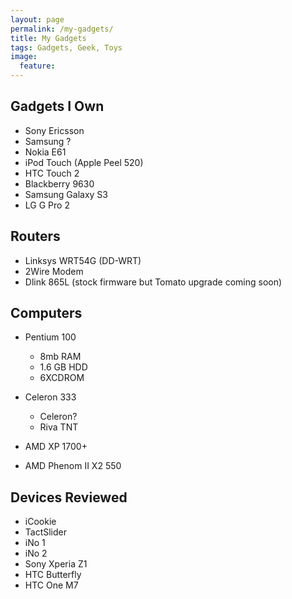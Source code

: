 ```yaml
---
layout: page
permalink: /my-gadgets/
title: My Gadgets
tags: Gadgets, Geek, Toys
image:
  feature:
---
```


## Gadgets I Own

+ Sony Ericsson
+ Samsung ? 
+ Nokia E61
+ iPod Touch (Apple Peel 520)
+ HTC Touch 2
+ Blackberry 9630
+ Samsung Galaxy S3
+ LG G Pro 2

## Routers

+ Linksys WRT54G (DD-WRT)
+ 2Wire Modem
+ Dlink 865L (stock firmware but Tomato upgrade coming soon)

## Computers

+ Pentium 100
  + 8mb RAM
  + 1.6 GB HDD 
  + 6XCDROM

  
+ Celeron 333
  + Celeron?
  + Riva TNT
  
+ AMD XP 1700+ 

+ AMD Phenom II X2 550



## Devices Reviewed

+ iCookie
+ TactSlider
+ iNo 1
+ iNo 2
+ Sony Xperia Z1
+ HTC Butterfly
+ HTC One M7
